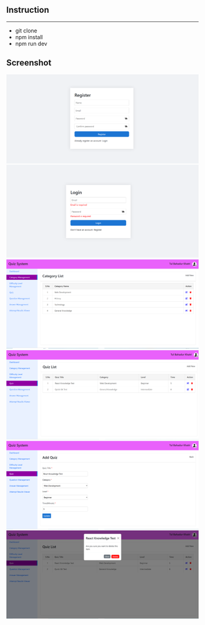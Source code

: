 <h2>Instruction</h2>
<hr>
<ul>
    <li>git clone </li>
    <li>npm install</li>
    <li>npm run dev</li>
</ul>

## Screenshot

![Register](https://github.com/Tulkhatri/quiz-frontend/blob/develop/quiz-snap/register.png)
![Login](https://github.com/Tulkhatri/quiz-frontend/blob/develop/quiz-snap/login.png)
![Category](https://github.com/Tulkhatri/quiz-frontend/blob/develop/quiz-snap/category-list.png)
![Quiz List](https://github.com/Tulkhatri/quiz-frontend/blob/develop/quiz-snap/quiz-list.png)
![Quiz Update](https://github.com/Tulkhatri/quiz-frontend/blob/develop/quiz-snap/update-quiz.png)
![Quiz Delete](https://github.com/Tulkhatri/quiz-frontend/blob/develop/quiz-snap/delete-quiz.png)
